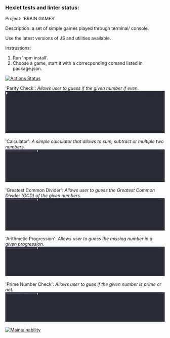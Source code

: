 ### Hexlet tests and linter status:

Project: 'BRAIN GAMES'.

Description: a set of simple games played through terminal/ console.

Use the latest versions of JS and utilities available.

Instrustions:

1. Run 'npm install'.
2. Choose a game, start it with a correcponding comand listed in package.json.

[![Actions Status](https://github.com/tdd3vlp/frontend-project-44/actions/workflows/hexlet-check.yml/badge.svg)](https://github.com/tdd3vlp/frontend-project-44/actions)

'Parity Check':
_Allows user to guess if the given number if even._
[![asciicast](./assets/gif/641522.gif)](https://asciinema.org/a/k7zxsPA7WPoSEO3KqzOGfq0Ko)

'Calculator':
_A simple calculator that allows to sum, subtract or multiple two numbers._
[![asciicast](./assets/gif/643149.gif)](https://asciinema.org/a/Q24Ti3xyUvLF9j2XDdgi9fFp9)

'Greatest Common Divider':
_Allows user to guess the Greatest Common Divider (GCD) of the given numbers._
[![asciicast](./assets/gif/643937.gif)](https://asciinema.org/a/qewIGU7A8kIEzHo1mnSSxLXl6)

'Arithmetic Progression':
_Allows user to guess the missing number in a given progression._
[![asciicast](./assets/gif/644690.gif)](https://asciinema.org/a/z9ASPjazpnhO3qFuvY9EsU4FN)

'Prime Number Check':
_Allows user to gues if the given number is prime or not._
[![asciicast](./assets/gif/644770.gif)](https://asciinema.org/a/lrjPs0UBNaUHQSZKurguAt6Sy)

[![Maintainability](https://api.codeclimate.com/v1/badges/60a15ebf5b1170d8195c/maintainability)](https://codeclimate.com/github/tdd3vlp/frontend-project-44/maintainability)
